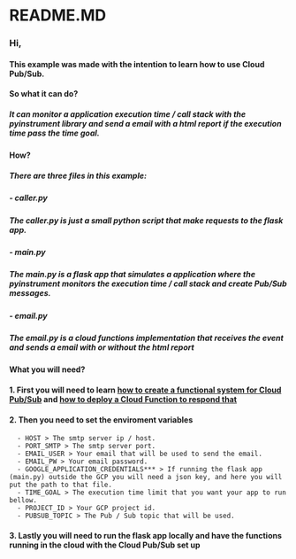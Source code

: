 # README.MD

### Hi,

#### This example was made with the intention to learn how to use Cloud Pub/Sub.

#### So what it can do?

##### It can monitor a application execution time / call stack with the pyinstrument library and send a email with a html report if the execution time pass the time goal.

#### How?

##### There are three files in this example:

##### - caller.py

##### The caller.py is just a small python script that make requests to the flask app.

##### - main.py

##### The main.py is a flask app that simulates a application where the pyinstrument monitors the execution time / call stack and create Pub/Sub messages.

##### - email.py

##### The email.py is a cloud functions implementation that receives the event and sends a email with or without the html report

#### What you will need?

#### 1. First you will need to learn [how to create a functional system for Cloud Pub/Sub](https://cloud.google.com/pubsub/docs/quickstart-py-mac?hl=en) and [how to deploy a Cloud Function to respond that](https://cloud.google.com/functions/docs/tutorials/pubsub?hl=pt-br#functions-clone-sample-repository-python)

#### 2. Then you need to set the enviroment variables
      - HOST > The smtp server ip / host.
      - PORT_SMTP > The smtp server port.
      - EMAIL_USER > Your email that will be used to send the email. 
      - EMAIL_PW > Your email password.
      - GOOGLE_APPLICATION_CREDENTIALS*** > If running the flask app (main.py) outside the GCP you will need a json key, and here you will put the path to that file.
      - TIME_GOAL > The execution time limit that you want your app to run bellow.
      - PROJECT_ID > Your GCP project id.
      - PUBSUB_TOPIC > The Pub / Sub topic that will be used.
      
#### 3. Lastly you will need to run the flask app locally and have the functions running in the cloud with the Cloud Pub/Sub set up
